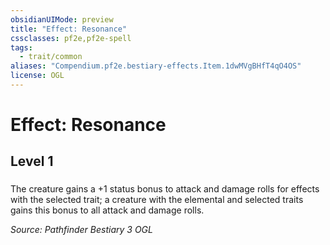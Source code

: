 ```yaml
---
obsidianUIMode: preview
title: "Effect: Resonance"
cssclasses: pf2e,pf2e-spell
tags:
  - trait/common
aliases: "Compendium.pf2e.bestiary-effects.Item.1dwMVgBHfT4qO4OS"
license: OGL
---
```

# Effect: Resonance
## Level 1
### 






The creature gains a +1 status bonus to attack and damage rolls for effects with the selected trait; a creature with the elemental and selected traits gains this bonus to all attack and damage rolls.

*Source: Pathfinder Bestiary 3*
*OGL*